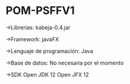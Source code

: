 # POM-PSFFV1
->Librerias:
    kabeja-0.4.jar
    
->Framework:
    javaFX
    
->Lenguaje de programación:
    Java
    
->Base de datos:
    No necesaria por el momento
    
->SDK
    Open JDK 12
    Open JFX 12
